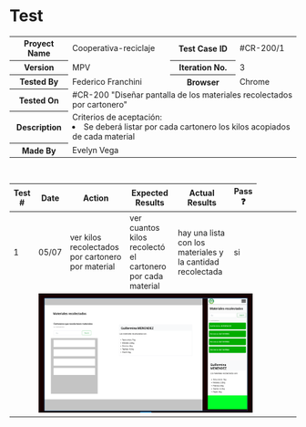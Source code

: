 # Test

<table style= "width: 100%">
  <tr>
    <th> Proyect Name </th>
    <td> Cooperativa-reciclaje</td>
    <th> Test Case ID </th>
    <td> #CR-200/1 </td>
  </tr>
  <tr>
    <th> Version </th>
    <td> MPV </td>
    <th> Iteration No. </th>
    <td> 3 </td>
  </tr>
   <tr>
    <th> Tested By </th>
    <td> Federico Franchini </td>
    <th> Browser </th>
    <td> Chrome </td>
  </tr>
  <tr>
    <th colspan="1"> Tested On </th> 
    <td colspan="3"> #CR-200 "Diseñar pantalla de los materiales recolectados por cartonero"
    </td>
  </tr>
   <tr>
    <th colspan="1"> Description </th>
    <td colspan="3"> Criterios de aceptación:
        <li> Se deberá listar por cada cartonero los kilos acopiados de cada material
    </td>
  </tr>
   <tr>
    <th colspan="1"> Made By </th>
    <td colspan="3"> Evelyn Vega </td>
  </tr>
</table>

<br>

|Test # | Date | Action | Expected Results | Actual Results | Pass :question: |
| ---   | ---  | ---    | ---              |   ---          | ---   |
| 1 | 05/07 | ver kilos recolectados por cartonero por material | ver cuantos kilos recolectó el cartonero por cada material | hay una lista con los materiales y la cantidad recolectada | si |
| <td colspan=6>![captura](./_images/Screenshot_20210705_182449.png)|